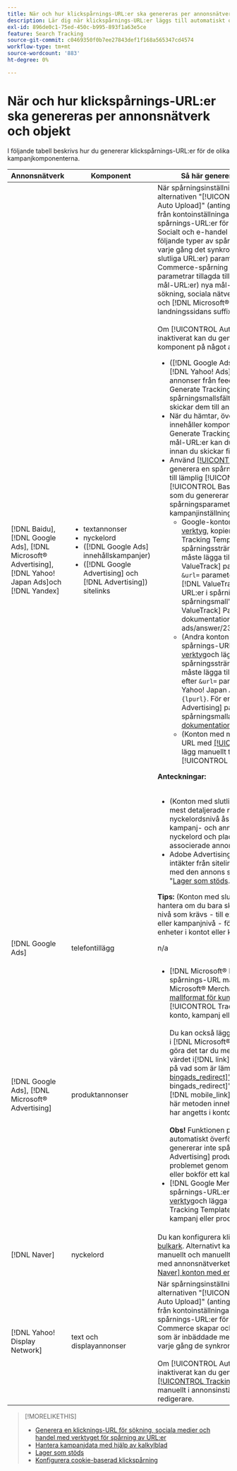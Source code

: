 ```yaml
---
title: När och hur klickspårnings-URL:er ska genereras per annonsnätverk och objekt
description: Lär dig när klickspårnings-URL:er läggs till automatiskt och när och hur du lägger till dem manuellt för olika kampanjkomponenter.
exl-id: 896de0c1-75ed-450c-b995-893f1a63e5ce
feature: Search Tracking
source-git-commit: c0469350f0b7ee27843def1f168a565347cd4574
workflow-type: tm+mt
source-wordcount: '883'
ht-degree: 0%

---
```


# När och hur klickspårnings-URL:er ska genereras per annonsnätverk och objekt

I följande tabell beskrivs hur du genererar klickspårnings-URL:er för de olika kampanjkomponenterna.

| Annonsnätverk | Komponent | Så här genererar du en URL för klickspårning |
| ---- | ---- | ---- |
| [!DNL Baidu], [!DNL Google Ads], [!DNL Microsoft® Advertising], [!DNL Yahoo! Japan Ads]och [!DNL Yandex] | <ul><li>textannonser</li><li>nyckelord</li><li>([!DNL Google Ads] innehållskampanjer)</li><li>([!DNL Google Advertising] och [!DNL Advertising]) sitelinks</li></ul> | När spårningsinställningarna för en aktiv kampanj innehåller alternativen &quot;[!UICONTROL EF Redirect]och &quot;[!UICONTROL Auto Upload]&quot; (antingen inställd på kampanjnivå eller ärvd från kontoinställningarna), behöver du inte generera spårnings-URL:er för annonsgruppskomponenterna. Sök, Socialt och e-handel skapar och överför automatiskt följande typer av spårnings-URL:er till annonsnätverket varje gång det synkroniseras med det: a) (konton med slutliga URL:er) parametrar för sökning, social och Commerce-spårning för spårningsmallar och samma parametrar tillagda till de slutliga URL:erna, b) (konton med mål-URL:er) nya mål-URL:er inbäddade med kod för sökning, sociala nätverk och handel) ([!DNL Google Ads] och [!DNL Microsoft® Advertising] konton) parametrar för landningssidans suffix (sista URL-suffix).<br><br>Om [!UICONTROL Auto Upload] om alternativet är inaktiverat kan du generera spårnings-URL:er för en komponent på något av följande sätt:<ul><li>([!DNL Google Ads], [!DNL Microsoft® Advertising], [!DNL Yahoo! Ads]och [!DNL Yandex]) När du publicerar annonser från feed-filer väljer du [!UICONTROL Generate Tracking URLs] alternativ. Du kan validera spårningsmallsfälten i alla kalkylbladsfiler innan du skickar dem till annonsnätverket.</li><li>När du hämtar, överför eller skickar en kalkylbladsfil som innehåller komponenten väljer du [!UICONTROL Generate Tracking URLs] alternativ. För konton med mål-URL:er kan du validera fälten Bas-URL/Slutlig URL innan du skickar filen till annonsnätverket</li><li>Använd [[!UICONTROL Tracking URLs] verktyg](/help/search-social-commerce/tools/click-tracking-url-generate.md) för att generera en spårnings-URL och manuellt lägga till den till lämplig [!UICONTROL Tracking Template] eller [!UICONTROL Base URL] fält. <b>Obs!</b> Spårningsmallarna som du genererar innehåller inga ytterligare spårningsparametrar som anges i konto- eller kampanjinställningarna.<ul><li>Google-konton) Gå till [[!UICONTROL Tracking URLs] verktyg](/help/search-social-commerce/tools/click-tracking-url-generate.md), kopierar värdet på skärmen [!UICONTROL Tracking Template] och manuellt lägga till hela spårningssträngen i komponentinställningarna. Du måste lägga till en [!DNL Google Ads] [!DNL ValueTrack] parameter för den sista URL:en efter `&url=` parameter (som `{lpurl}`). För en lista med [!DNL ValueTrack] parametrar för att ange slutliga URL:er i spårningsmallar, se parametrarna &quot;Endast spårningsmall&quot; i avsnittet &quot;Tillgängliga [!DNL ValueTrack] Parametrar&quot; i [[!DNL Google Ads] dokumentation]9https://support.google.com/google-ads/answer/2375447.</li><li>(Andra konton med slutliga URL:er) Generera en spårnings-URL med [[!UICONTROL Tracking URLs] verktyg](/help/search-social-commerce/tools/click-tracking-url-generate.md)och lägger manuellt till hela spårningssträngen i komponentinställningarna. Du måste lägga till en parameter för den slutliga URL:en efter `&url=` parameter (som `{lpurl}`). För [!DNL Yahoo! Japan Ads] konton, använd parametern `{lpurl}`. För en lista med [!DNL Microsoft® Advertising] parametrar för att ange slutliga URL:er i spårningsmallar finns i [[!DNL Microsoft® Advertising] dokumentation](https://help.bingads.microsoft.com/#apex/3/en/56799).</li><li>(Konton med mål-URL:er) Generera en spårnings-URL med [[!UICONTROL Tracking URLs] verktyg](/help/search-social-commerce/tools/click-tracking-url-generate.md)och lägg manuellt till spårnings-URL:en i lämplig [!UICONTROL Base URL] fält.</li></ul></li></ul><b>Anteckningar:</b><br><br><ul><li>(Konton med slutliga URL:er) Spårningsmallen på den mest detaljerade nivån används (en spårningsmall på nyckelordsnivå åsidosätter till exempel mallar på konto-, kampanj- och annonsnivå och spårningsmallar för nyckelord och placeringar åsidosätter mallarna för den associerade annonsen).</li><li>Adobe Advertising mappar klick och resulterande intäkter från sitelinks till nyckelordet som är associerat med den annons som innehåller sitelink, inte separat. Se &quot;[Lager som stöds](/help/search-social-commerce/introduction/supported-inventory.md).&quot;</li></ul><b>Tips:</b> (Konton med slutliga URL:er) Spårning är enklast att hantera om du bara skapar spårningsmallar på den högsta nivå som krävs - till exempel spårningsmallar på konto- eller kampanjnivå - för att använda samma spårning för alla enheter i kontot eller kampanjen. |
| [!DNL Google Ads] | telefontillägg | n/a |
| [!DNL Google Ads], [!DNL Microsoft® Advertising] | produktannonser | <ul><li>[!DNL Microsoft® Merchant Center] konton: Skapa en spårnings-URL manuellt för varje produkt i [!DNL Microsoft® Merchant Center] kontot med [spåra mallformat för kundannonser](/help/search-social-commerce/tracking/formats-click-tracking-microsoft.md)och lägga till det manuellt i [!UICONTROL Tracking Template] i inställningarna för konto, kampanj eller produktgrupp.<br><br>Du kan också lägga till spårnings-URL:en till produktdata i [!DNL Microsoft® Merchant Center account]. Om du vill göra det tar du med spårnings-URL:en tillsammans med värdet i[!DNL link]&quot; eller &quot;[!DNL mobile_link]&quot;, beroende på vad som är lämpligt, i en [egen kolumn &quot;[!DNL bingads_redirect]&quot; i produktflödet](https://help.ads.microsoft.com/#apex/3/en/51084). Värdet i[!DNL bingads_redirect]&quot; ersätter värdena i &quot;[!DNL link]och &quot;[!DNL mobile_link]&quot; fält. URL:er som genereras med den här metoden innehåller inga spårningsparametrar som har angetts i kontoinställningarna.<br><br><b>Obs!</b> Funktionen på kontonivå och kampanjnivå som automatiskt överför spårning under synkronisering genererar inte spårning för nya [!DNL Microsoft® Advertising] produktgrupper. Du kan komma runt problemet genom att generera spårning när du överför eller bokför ett kalkylblad.</li><li>[!DNL Google Merchant Center] konton: Generera spårnings-URL:er med [[!UICONTROL Tracking URLs] verktyg](/help/search-social-commerce/tools/click-tracking-url-generate.md)och lägga till dem manuellt i [!UICONTROL Tracking Template] fält i inställningarna för konto, kampanj eller produktgrupp.</li></ul> |
| [!DNL Naver] | nyckelord | Du kan konfigurera klickspårning för alla annonser via [bulkark](/help/search-social-commerce/campaign-management/bulksheets/bulksheet-about.md). Alternativt kan du generera URL:er för annonser manuellt och manuellt lägga till dem i annonsinställningarna med annonsnätverkets redigerare. Se &quot;[Implementera [!DNL Naver] konton med enbart spårning](/help/search-social-commerce/campaign-management/naver-tracking-only-account-implement.md).&quot; |
| [!DNL Yahoo! Display Network] | text och displayannonser | När spårningsinställningarna för en aktiv kampanj innehåller alternativen &quot;[!UICONTROL EF Redirect]och &quot;[!UICONTROL Auto Upload]&quot; (antingen inställd på kampanjnivå eller ärvd från kontoinställningarna), behöver du inte generera spårnings-URL:er för annonserna. Search, Social, &amp; Commerce skapar och överför automatiskt nya mål-URL:er som är inbäddade med spårningskod till annonsnätverket varje gång de synkroniseras med det.<br><br>Om [!UICONTROL Auto Upload] om alternativet är inaktiverat kan du generera spårnings-URL:er med [[!UICONTROL Tracking URLs] verktyg](/help/search-social-commerce/tools/click-tracking-url-generate.md)och lägg till dem manuellt i annonsinställningarna med annonsnätverkets redigerare. |

>[!MORELIKETHIS]
>
>* [Generera en klicknings-URL för sökning, sociala medier och handel med verktyget för spårning av URL:er](/help/search-social-commerce/tools/click-tracking-url-generate.md)
>* [Hantera kampanjdata med hjälp av kalkylblad](/help/search-social-commerce/campaign-management/bulksheets/bulksheet-about.md)
>* [Lager som stöds](/help/search-social-commerce/introduction/supported-inventory.md)
>* [Konfigurera cookie-baserad klickspårning](/help/search-social-commerce/tracking/click-tracking-set-up.md)
